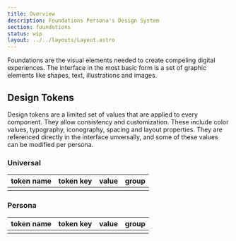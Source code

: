 ```yaml
---
title: Overview
description: Foundations Persona's Design System
section: foundations
status: wip
layout: ../../layouts/Layout.astro
---
```


Foundations are the visual elements needed to create compeling digital experiences. The interface in the most basic form is a set of graphic elements like shapes, text, illustrations and images.

## Design Tokens

Design tokens are a limited set of values that are applied to every component. They allow consistency and customization. These include color values, typography, iconography, spacing and layout properties. They are referenced directly in the interface unversally, and some of these values can be modified per persona.


### Universal


| token name | token key | value | group |
| --- | --- | --- | --- |
| | | |  |


### Persona


| token name | token key | value | group |
| --- | --- | --- | --- |
| | | |  |
